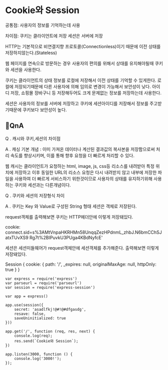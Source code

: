 # Cookie와 Session


공통점: 사용자의 정보를 기억하는데 사용

차이점: 쿠키는 클라이언트에 저장 세션은 서버에 저장


HTTP는 기본적으로 비연결지향 프로토콜(Connectionless)이기 때문에 이전 상태를 저장하지않는다.(Stateless)

웹 페이지를 연속으로 방문하는 경우 사용자의 편의를 위해서 상태를 유지해야될때 쿠키와 세션을 사용한다.

쿠키는 클라이언트의 상태 정보를 로컬에 저장해서 이전 상태를 기억할 수 있게한다. 로컬에 저장되기때문에 다른 사용자에 의해 임의로 변경이 가능해서 보안성이 낮다. 아이디 저장, 쇼핑몰 장바구니 등 저장해두어도 크게 문제없는 정보를 저장하는데 사용한다.

세션은 사용자의 정보를 서버에 저장하고 쿠키에 세션아이디를 저장해서 정보를 주고받기때문에 쿠키보다 보안성이 높다.


## 🤔QnA

Q . 캐시와 쿠키,세션의 차이점

A . 캐싱 기본 개념 : 이미 가져온 데이터나 계산된 결과값의 복사본을 저장함으로써 처리 속도를 향상시키며, 이를 통해 향후 요청을 더 빠르게 처리할 수 있다.

웹 캐시는 클라이언트가 요청하는 html, image, js, css등 리소스를 내려받아 특정 위치에 저장하고 이후 동일한 URL의 리소스 요청은 다시 내려받지 않고 내부에 저장한 파일을 사용하여 더 빠르게 서비스하기 위한것이므로 사용자의 상태를 유지하기위해 사용하는 쿠키와 세션과는 다른개념이다.


Q . 쿠키와 세션의 저장형식 차이

A . 쿠키는 Key 와 Value로 구성된 String 형태
세션은 객체로 저장된다. 

request객체를 출력해보면 쿠키는 HTTP헤더안에 이렇게 저장돼있다.

cookie: connect.sid=s%3AMtVnpaHKRHMn58UnqqZezHPdnmL_zhbJ.N6bmCChSJatxTUvXS9
Rg7t%2BIPuvkU3PUga4KBdNyfcE'

세션은 세션미들웨어가 request객체안에 세션객체를 추가해준다. 출력해보면 이렇게 저장돼있다.

Session {
	cookie:
		{ path: '/',
			_expires: null,
			originalMaxAge: null,
			httpOnly: true } }

```
var express = require('express')
var parseurl = require('parseurl')
var session = require('express-session')

var app = express()

app.use(session({
    secret: 'asadlfkj!@#!@#dfgasdg',
    resave: false,
    saveUninitialized: true
}))

app.get('/', function (req, res, next) {
    console.log(req);
    res.send(`Cookie와 Session`);
})

app.listen(3000, function () {
    console.log('3000!');
});
```
